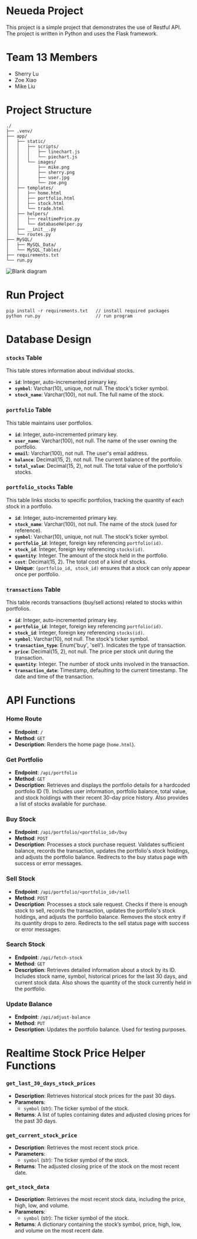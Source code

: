 # Neueda Project

This project is a simple project that demonstrates the use of Restful API. The project is written in Python and uses the Flask framework.

# Team 13 Members
- Sherry Lu
- Zoe Xiao
- Mike Liu

# Project Structure

```
./
├── .venv/
├── app/
│   ├── static/
│   │   ├── scripts/
│   │   │   ├── linechart.js
│   │   │   └── piechart.js
│   │   └── images/
│   │       ├── mike.png
│   │       ├── sherry.png
│   │       ├── user.jpg
│   │       └── zoe.png
│   ├── templates/
│   │   ├── home.html
│   │   ├── portfolio.html
│   │   ├── stock.html
│   │   └── trade.html
│   ├── helpers/
│   │   ├── realtimePrice.py
│   │   └── databaseHelper.py
│   ├── __init__.py
│   └── routes.py
├── MySQL/
│   ├── MySQL_Data/
│   └── MySQL_Tables/
├── requirements.txt
└── run.py
```
![Blank diagram](https://github.com/user-attachments/assets/249b8dbe-ed80-4d98-a858-7370ca478a4d)

# Run Project
```
pip install -r requirements.txt   // install required packages
python run.py                     // run program

```
# Database Design

### `stocks` Table
This table stores information about individual stocks.

- **`id`**: Integer, auto-incremented primary key.
- **`symbol`**: Varchar(10), unique, not null. The stock's ticker symbol.
- **`stock_name`**: Varchar(100), not null. The full name of the stock.

### `portfolio` Table
This table maintains user portfolios.

- **`id`**: Integer, auto-incremented primary key.
- **`user_name`**: Varchar(100), not null. The name of the user owning the portfolio.
- **`email`**: Varchar(100), not null. The user's email address.
- **`balance`**: Decimal(15, 2), not null. The current balance of the portfolio.
- **`total_value`**: Decimal(15, 2), not null. The total value of the portfolio's stocks.

### `portfolio_stocks` Table
This table links stocks to specific portfolios, tracking the quantity of each stock in a portfolio.

- **`id`**: Integer, auto-incremented primary key.
- **`stock_name`**: Varchar(100), not null. The name of the stock (used for reference).
- **`symbol`**: Varchar(10), unique, not null. The stock's ticker symbol.
- **`portfolio_id`**: Integer, foreign key referencing `portfolio(id)`.
- **`stock_id`**: Integer, foreign key referencing `stocks(id)`.
- **`quantity`**: Integer. The amount of the stock held in the portfolio.
- **`cost`**: Decimal(15, 2). The total cost of a kind of stocks.
- **Unique**: `(portfolio_id, stock_id)` ensures that a stock can only appear once per portfolio.

### `transactions` Table
This table records transactions (buy/sell actions) related to stocks within portfolios.

- **`id`**: Integer, auto-incremented primary key.
- **`portfolio_id`**: Integer, foreign key referencing `portfolio(id)`.
- **`stock_id`**: Integer, foreign key referencing `stocks(id)`.
- **`symbol`**: Varchar(10), not null. The stock's ticker symbol.
- **`transaction_type`**: Enum('buy', 'sell'). Indicates the type of transaction.
- **`price`**: Decimal(15, 2), not null. The price per stock unit during the transaction.
- **`quantity`**: Integer. The number of stock units involved in the transaction.
- **`transaction_date`**: Timestamp, defaulting to the current timestamp. The date and time of the transaction.

# API Functions

### Home Route
- **Endpoint**: `/`
- **Method**: `GET`
- **Description**: Renders the home page (`home.html`).

### Get Portfolio
- **Endpoint**: `/api/portfolio`
- **Method**: `GET`
- **Description**: Retrieves and displays the portfolio details for a hardcoded portfolio ID (1). Includes user information, portfolio balance, total value, and stock holdings with their recent 30-day price history. Also provides a list of stocks available for purchase.

### Buy Stock
- **Endpoint**: `/api/portfolio/<portfolio_id>/buy`
- **Method**: `POST`
- **Description**: Processes a stock purchase request. Validates sufficient balance, records the transaction, updates the portfolio's stock holdings, and adjusts the portfolio balance. Redirects to the buy status page with success or error messages.

### Sell Stock
- **Endpoint**: `/api/portfolio/<portfolio_id>/sell`
- **Method**: `POST`
- **Description**: Processes a stock sale request. Checks if there is enough stock to sell, records the transaction, updates the portfolio's stock holdings, and adjusts the portfolio balance. Removes the stock entry if its quantity drops to zero. Redirects to the sell status page with success or error messages.

### Search Stock
- **Endpoint**: `/api/fetch-stock`
- **Method**: `GET`
- **Description**: Retrieves detailed information about a stock by its ID. Includes stock name, symbol, historical prices for the last 30 days, and current stock data. Also shows the quantity of the stock currently held in the portfolio.

### Update Balance
- **Endpoint**: `/api/adjust-balance`
- **Method**: `PUT`
- **Description**: Updates the portfolio balance. Used for testing purposes.

# Realtime Stock Price Helper Functions

### `get_last_30_days_stock_prices`
- **Description**: Retrieves historical stock prices for the past 30 days.
- **Parameters**: 
  - `symbol` (str): The ticker symbol of the stock.
- **Returns**: A list of tuples containing dates and adjusted closing prices for the past 30 days.

### `get_current_stock_price`
- **Description**: Retrieves the most recent stock price.
- **Parameters**: 
  - `symbol` (str): The ticker symbol of the stock.
- **Returns**: The adjusted closing price of the stock on the most recent date.

### `get_stock_data`
- **Description**: Retrieves the most recent stock data, including the price, high, low, and volume.
- **Parameters**: 
  - `symbol` (str): The ticker symbol of the stock.
- **Returns**: A dictionary containing the stock’s symbol, price, high, low, and volume on the most recent date.

